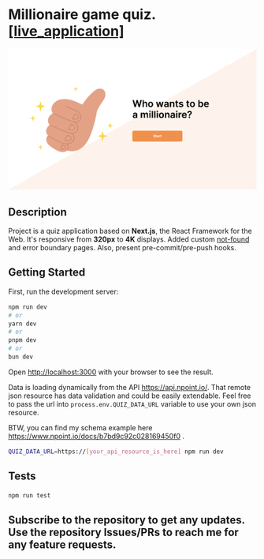 # Millionaire game quiz. [[live_application]](https://millionaire-app-quiz.vercel.app/)
[![Tux, the Linux mascot](main_screen.png)](https://millionaire-app-quiz.vercel.app/)

## Description

Project is a quiz application based on **Next.js**, the React Framework for the Web.
It's responsive from **320px** to **4K** displays.
Added custom [not-found](https://millionaire-app-quiz.vercel.app/nonexistent_url) and error boundary pages. Also, present pre-commit/pre-push hooks.

## Getting Started

First, run the development server:

```bash
npm run dev
# or
yarn dev
# or
pnpm dev
# or
bun dev
```

Open [http://localhost:3000](http://localhost:3000) with your browser to see the result.

Data is loading dynamically from the API https://api.npoint.io/.
That remote json resource has data validation and could be easily extendable.
Feel free to pass the url into `process.env.QUIZ_DATA_URL` variable to use your own json resource.

BTW, you can find my schema example here https://www.npoint.io/docs/b7bd9c92c028169450f0 .

```bash
QUIZ_DATA_URL=https://[your_api_resource_is_here] npm run dev
```

## Tests

```bash
npm run test
```

## Subscribe to the repository to get any updates. Use the repository Issues/PRs to reach me for any feature requests.   